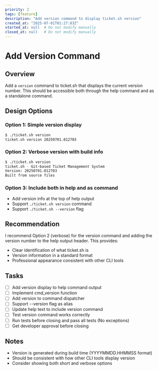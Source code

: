 ```yaml
---
priority: 2
tags: [feature]
description: "Add version command to display ticket.sh version"
created_at: "2025-07-01T01:27:03Z"
started_at: null  # Do not modify manually
closed_at: null   # Do not modify manually
---
```


# Add Version Command

## Overview

Add a `version` command to ticket.sh that displays the current version number. This should be accessible both through the help command and as a standalone command.

## Design Options

### Option 1: Simple version display
```bash
$ ./ticket.sh version
ticket.sh version 20250701.012703
```

### Option 2: Verbose version with build info
```bash
$ ./ticket.sh version
ticket.sh - Git-based Ticket Management System
Version: 20250701.012703
Built from source files
```

### Option 3: Include both in help and as command
- Add version info at the top of help output
- Support `./ticket.sh version` command
- Support `./ticket.sh --version` flag

## Recommendation

I recommend Option 2 (verbose) for the version command and adding the version number to the help output header. This provides:
- Clear identification of what ticket.sh is
- Version information in a standard format
- Professional appearance consistent with other CLI tools

## Tasks

- [ ] Add version display to help command output
- [ ] Implement cmd_version function
- [ ] Add version to command dispatcher
- [ ] Support --version flag as alias
- [ ] Update help text to include version command
- [ ] Test version command works correctly
- [ ] Run tests before closing and pass all tests (No exceptions)
- [ ] Get developer approval before closing

## Notes

- Version is generated during build time (YYYYMMDD.HHMMSS format)
- Should be consistent with how other CLI tools display version
- Consider showing both short and verbose options